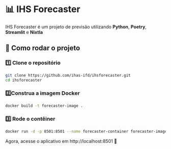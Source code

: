 # 📊 IHS Forecaster

IHS Forecaster é um projeto de previsão utilizando **Python**, **Poetry**, **Streamlit** e **Nixtla**

## 🚀 Como rodar o projeto

### 1️⃣ Clone o repositório  
```bash
git clone https://github.com/ihas-ifd/ihsforecaster.git
cd ihsforecaster
```

### 2️⃣Construa a imagem Docker
```bash
docker build -t forecaster-image .
```
### 3️⃣ Rode o contêiner

```bash
docker run -d -p 8501:8501 --name forecaster-container forecaster-image
```
Agora, acesse o aplicativo em http://localhost:8501 🚀